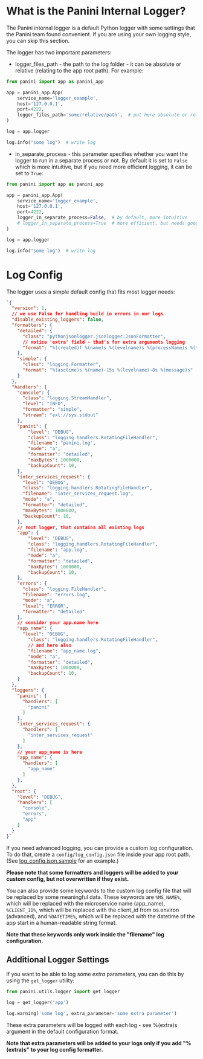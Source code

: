# What is the Panini Internal Logger?

The Panini internal logger is a default Python logger with some settings that the Panini team found convenient. If you are using your own logging style, you can skip this section.

The logger has two important parameters:

- <span class="red">logger_files_path</span> - the path to the log folder - it can be absolute or relative (relating to the app root path). For example:

```python
from panini import app as panini_app

app = panini_app.App(
    service_name='logger_example',
    host='127.0.0.1',
    port=4222,
    logger_files_path='some/relative/path',  # put here absolute or relative path
)

log = app.logger

log.info("some log")  # write log
```

- <span class="red">in_separate_process</span> - this parameter specifies whether you want the logger to run in a separate process or not. By default it is set to `False` which is more intuitive, but if you need more efficient logging, it can be set to `True`:

```python
from panini import app as panini_app

app = panini_app.App(
    service_name='logger_example',
    host='127.0.0.1',
    port=4222,
    logger_in_separate_process=False,  # by default, more intuitive
    # logger_in_separate_process=True  # more efficient, but needs good understanding of process
)

log = app.logger

log.info("some log")  # write log
```

# Log Config

The logger uses a simple default config that fits most logger needs:

```json
`{
  "version": 1,
  // we use False for handling build in errors in our logs
  "disable_existing_loggers": false,
  "formatters": {
    "detailed": {
      "class": "pythonjsonlogger.jsonlogger.JsonFormatter",
      // notice 'extra' field - that's for extra arguments logging
      "format": "%(created)f %(name)s %(levelname)s %(processName)s %(threadName)s %(message)s %(extra)s"
    },
    "simple": {
      "class": "logging.Formatter",
      "format": "%(asctime)s %(name)-15s %(levelname)-8s %(message)s"
    }
  },
  "handlers": {
    "console": {
      "class": "logging.StreamHandler",
      "level": "INFO",
      "formatter": "simple",
      "stream": "ext://sys.stdout"
    },
    "panini": {
        "level": "DEBUG",
        "class": "logging.handlers.RotatingFileHandler",
        "filename": "panini.log",
        "mode": "a",
        "formatter": "detailed",
        "maxBytes": 1000000,
        "backupCount": 10,
    },
    "inter_services_request": {
      "level": "DEBUG",
      "class": "logging.handlers.RotatingFileHandler",
      "filename": "inter_services_request.log",
      "mode": "a",
      "formatter": "detailed",
      "maxBytes": 1000000,
      "backupCount": 10,
    },
    // root logger, that contains all existing logs
    "app": {
        "level": "DEBUG",
        "class": "logging.handlers.RotatingFileHandler",
        "filename": "app.log",
        "mode": "a",
        "formatter": "detailed",
        "maxBytes": 1000000,
        "backupCount": 10,
    },
    "errors": {
      "class": "logging.FileHandler",
      "filename": "errors.log",
      "mode": "a",
      "level": "ERROR",
      "formatter": "detailed"
    },
    // consider your app.name here
    "app_name": {
      "level": "DEBUG",
        "class": "logging.handlers.RotatingFileHandler",
        // and here also
        "filename": "app_name.log",
        "mode": "a",
        "formatter": "detailed",
        "maxBytes": 1000000,
        "backupCount": 10,
    }
  },
  "loggers": {
    "panini": {
      "handlers": [
        "panini"
      ]
    },
    "inter_services_request": {
      "handlers": [
        "inter_services_request"
      ]
    },
    // your app_name is here
    "app_name": {
      "handlers": [
        "app_name"
      ]
    },
  },
  "root": {
    "level": "DEBUG",
    "handlers": [
      "console",
      "errors",
      "app"
    ]
  }
}`
```

If you need advanced logging, you can provide a custom log configuration. To do that, create a `config/log_config.json` file inside your app root path. (See [log_config.json.sample](https://github.com/lwinterface/panini/blob/master/examples/simple_examples/config/log_config.json.sample) for an example.)

**Please note that some formatters and loggers will be added to your custom config, but not overwritten if they exist.**

You can also provide some keywords to the custom log config file that will be replaced by some meaningful data. These keywords are `%MS_NAME%`, which will be replaced with the microservice name (app_name), `%CLIENT_ID%`, which will be replaced with the client_id from os.environ (advanced), and `%DATETIME%`, which will be replaced with the datetime of the app start in a human-readable string format.

**Note that these keywords only work inside the "filename" log configuration.**

## Additional Logger Settings

If you want to be able to log some *extra* parameters, you can do this by using the `get_logger` utility:

```python
from panini.utils.logger import get_logger

log = get_logger('app')

log.warning('some log', extra_parameter='some extra parameter')
```

These extra parameters will be logged with each log - see %(extra)s argument in the default configuration format.

**Note that extra parameters will be added to your logs only if you add "%(extra)s" to your log config formatter.**